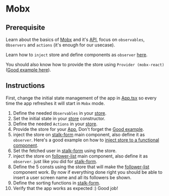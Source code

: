 # Mobx

## Prerequisite

Learn about the basics of [Mobx](https://mobx.js.org/intro/overview.html) and it's [API](https://mobx.js.org/refguide/api.html), focus on `observables`, `Observers` and `actions` (it's enough for our usecase).

Learn how to `inject` store and define components as `observer` [here](https://www.spectory.com/blog/MobX%20with%20React%20Introduction).

You should also know how to provide the store using `Provider (mobx-react)` ([Good example here](https://codesandbox.io/s/vj7zm4k4w5)).


## Instructions

First, change the initial state management of the app in [App.tsx](../App.tsx) so every time the app refreshes it will start in `Mobx` mode.

1) Define the needed `Observables` in your [store](./mobx-app-store.ts).
2) Set the initial state in your [store](./mobx-app-store.ts) constructor.
3) Define the needed `Actions` in your [store](./mobx-app-store.ts).
4) Provide the store for your [App](./Mobx-app.tsx), Don't forget the [Good example](https://codesandbox.io/s/vj7zm4k4w5).
5) inject the store on [stalk-form](./stalk-form/stalk-form.tsx) main component, also define it as `observer`. Here's a good example on how to [inject store to a functional component](https://stackoverflow.com/questions/42943719/how-to-inject-mobx-store-into-a-stateless-component).
6) Set the fetched user in [stalk-form](./stalk-form/stalk-form.tsx) using the store.
7) inject the store on [follower-list](./follower-list/follower-list.tsx) main component, also define it as `observer`. just like you did for [stalk-form](./stalk-form/stalk-form.tsx).
8) Define the 5 consts using the store that will make the [follower-list](./follower-list/follower-list.tsx) component work. By now if everything done right you should be able to insert a user screen name and all its followers be shown.
9) Define the sorting functions in [stalk-form](./stalk-form/stalk-form.tsx).
10) Verify that the app works as expected :) Good job!